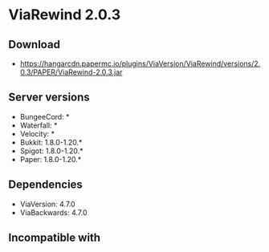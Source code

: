 # ViaRewind 2.0.3

## Download
- https://hangarcdn.papermc.io/plugins/ViaVersion/ViaRewind/versions/2.0.3/PAPER/ViaRewind-2.0.3.jar

## Server versions
- BungeeCord: *
- Waterfall: *
- Velocity: *
- Bukkit: 1.8.0-1.20.*
- Spigot: 1.8.0-1.20.*
- Paper: 1.8.0-1.20.*

## Dependencies
- ViaVersion: 4.7.0
- ViaBackwards: 4.7.0

## Incompatible with